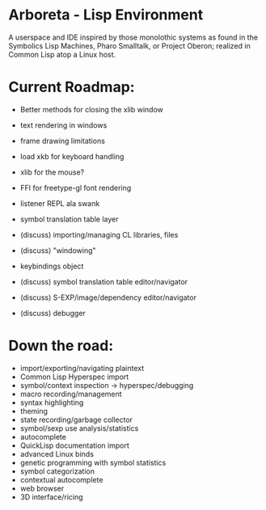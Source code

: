 # Arboreta - Lisp Environment

A userspace and IDE inspired by those monolothic systems as found in the Symbolics Lisp Machines, Pharo Smalltalk, or Project Oberon; realized in Common Lisp atop a Linux host.

# Current Roadmap:

* Better methods for closing the xlib window
* text rendering in windows
* frame drawing limitations
* load xkb for keyboard handling
* xlib for the mouse?

* FFI for freetype-gl font rendering
* listener REPL ala swank
* symbol translation table layer
* (discuss) importing/managing CL libraries, files
* (discuss) "windowing"
* keybindings object
* (discuss) symbol translation table editor/navigator
* (discuss) S-EXP/image/dependency editor/navigator
* (discuss) debugger

# Down the road:

* import/exporting/navigating plaintext
* Common Lisp Hyperspec import
* symbol/context inspection -> hyperspec/debugging
* macro recording/management
* syntax highlighting
* theming
* state recording/garbage collector
* symbol/sexp use analysis/statistics
* autocomplete
* QuickLisp documentation import
* advanced Linux binds
* genetic programming with symbol statistics
* symbol categorization
* contextual autocomplete
* web browser
* 3D interface/ricing

